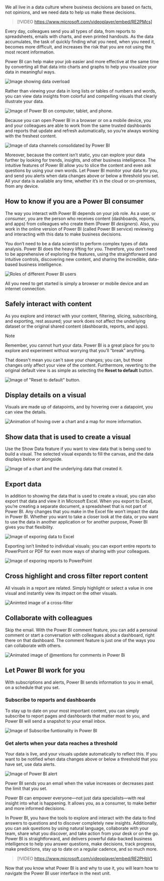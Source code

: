 We all live in a data culture where business decisions are based on facts, not opinions, and we need data to help us make these decisions.


> [!VIDEO https://www.microsoft.com/videoplayer/embed/RE2PMcs]


Every day, colleagues send you all types of data, from reports to spreadsheets, emails with charts, and even printed handouts. As the data accumulates, the task of quickly finding what you need, when you need it, becomes more difficult, and increases the risk that you are not using the most recent information.

Power BI can help make your job easier and more effective at the same time by converting all that data into charts and graphs to help you visualize your data in meaningful ways.

![Image showing data overload](../media/1-1/power-bi-data-overload.png)

Rather than viewing your data in long lists or tables of numbers and words, you can view data insights from colorful and compelling visuals that clearly illustrate your data.

![Image of Power BI on computer, tablet, and phone.](../media/1-1/power-bi-tools.png)

Because you can open Power BI in a browser or on a mobile device, you and your colleagues are able to work from the same trusted dashboards and reports that update and refresh automatically, so you’re always working with the freshest content.

![Image of data channels consolidated by Power BI](../media/1-1/power-bi-data-consolidated.png)

Moreover, because the content isn’t static, you can explore your data further by looking for trends, insights, and other business intelligence. The intuitive features of Power BI allow you to slice the content and even ask questions by using your own words. Let Power BI monitor your data for you, and send you alerts when data changes above or below a threshold you set. All your data is available any time, whether it’s in the cloud or on-premises, from any device.

## How to know if you are a Power BI consumer

The way you interact with Power BI depends on your job role. As a user, or *consumer*, you are the person who receives content (dashboards, reports, and apps) from colleagues who create them (Power BI *designers*). Also, you work in the online version of Power BI (called Power BI service) reviewing and interacting with this data to make business decisions.

You don’t need to be a data scientist to perform complex types of data analysis. Power BI does the heavy lifting for you. Therefore, you don’t need to be apprehensive of exploring the features, using the straightforward and intuitive controls, discovering new content, and sharing the incredible, data-based business intelligence.

![Roles of different Power BI users](../media/1-1/power-bi-roles.png)

All you need to get started is simply a browser or mobile device and an internet connection.

## Safely interact with content

As you explore and interact with your content, filtering, slicing, subscribing, and exporting, rest assured; your work does not affect the underlying dataset or the original shared content (dashboards, reports, and apps).

> [!NOTE]
> Remember, you cannot hurt your data. Power BI is a great place for you to explore and experiment without worrying that you’ll “break” anything.

That doesn't mean you can't save your changes; you can, but those changes only affect your view of the content. Furthermore, reverting to the original default view is as simple as selecting the **Reset to default** button.

![Image of "Reset to default" button.](../media/1-1/power-bi-reset-to-default.png)

## Display details on a visual 

Visuals are made up of datapoints, and by hovering over a datapoint, you can view the details.

![Animation of hoving over a chart and a map for more information. ](../media/1-1/power-bi-hover.gif)

## Show data that is used to create a visual

Use the Show Data feature if you want to view data that is being used to build a visual. The selected visual expands to fill the canvas, and the data displays below or alongside.

![Image of a chart and the underlying data that created it.](../media/1-1/power-bi-show-data.png)

## Export data 

In addition to showing the data that is used to create a visual, you can also export that data and view it in Microsoft Excel. When you export to Excel, you’re creating a separate document, a spreadsheet that is not part of Power BI. Any changes that you make in the Excel file won’t impact the data in Power BI. Whether you want to take a closer look at the data, or you want to use the data in another application or for another purpose, Power BI gives you that flexibility.

![Image of exporing data to Excel](../media/1-1/power-bi-export-excel.png)

Exporting isn’t limited to individual visuals; you can export entire reports to PowerPoint or PDF for even more ways of sharing with your colleagues.

![Image of exporing reports to PowerPoint](../media/1-1/power-bi-powerpoint.png)

## Cross highlight and cross filter report content

All visuals in a report are related. Simply highlight or select a value in one visual and instantly view its impact on the other visuals.

![Animted image of a cross-filter](../media/1-1/power-bi-cross-filter.gif)

## Collaborate with colleagues

Skip the email. With the Power BI comment feature, you can add a personal comment or start a conversation with colleagues about a dashboard, right there on that dashboard. The comment feature is just one of the ways you can collaborate with others.

![Animated image of @mentions for comments in Power Bi](../media/1-1/power-bi-comment.gif)

## Let Power BI work for you

With subscriptions and alerts, Power BI sends information to you in email, on a schedule that you set.  

### Subscribe to reports and dashboards

To stay up to date on your most important content, you can simply subscribe to report pages and dashboards that matter most to you, and Power BI will send a snapshot to your email inbox.

![Image of Subscribe funtionality in Power BI](../media/1-1/power-bi-subscribe.png)

### Get alerts when your data reaches a threshold

Your data is live, and your visuals update automatically to reflect this. If you want to be notified when data changes above or below a threshold that you have set, use data alerts.

![Image of Power BI alert](../media/1-1/power-bi-alert.png)

Power BI sends you an email when the value increases or decreases past the limit that you set.

Power BI can empower everyone—not just data specialists—with real insight into what is happening. It allows you, as a consumer, to make better and more informed decisions.

In Power BI, you have the tools to explore and interact with the data to find answers to questions and to discover completely new insights. Additionally, you can ask questions by using natural language, collaborate with your team, share what you discover, and take action from your desk or on the go. Power BI is straightforward, and delivers powerful data-backed business intelligence to help you answer questions, make decisions, track progress, make predictions, stay up to date on a regular cadence, and so much more.

> [!VIDEO https://www.microsoft.com/videoplayer/embed/RE2PHbV]

Now that you know what Power BI is and why to use it, you will learn how to navigate the Power BI user interface in the next unit.

